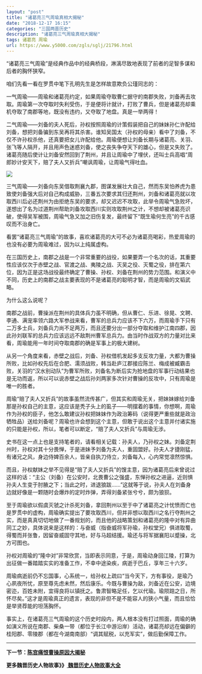```yaml
---
layout: "post"
title: "诸葛亮三气周瑜真相大揭秘"
date: "2018-12-17 16:15"
categories: "三国两晋历史"
description: "诸葛亮三气周瑜真相大揭秘"
tags: 诸葛亮 周瑜
url: https://www.y5000.com/zgls/sglj/21796.html
---
```






“诸葛亮三气周瑜”是经典作品中的经典桥段，淋漓尽致地表现了前者的足智多谋和后者的胸怀狭窄。

咱们先看一看在罗贯中笔下孔明先生是怎样故意欺负公瑾同志的：

一气周瑜——周瑜和诸葛亮约定，如果周瑜夺取曹仁据守的南郡失败，刘备再去攻取。周瑜第一次夺取时失利受伤，于是便将计就计，打败了曹兵，但是诸葛亮却乘机夺取了南郡等地，既没有违约，又夺取了地盘。真是一举两得！

二气周瑜——刘备的夫人死后，孙权按照周瑜的计策假装把自己的妹妹孙仁许配给刘备，想把刘备骗到东吴再将其杀害。谁知吴国太（孙权的母亲）看中了刘备，不仅不许孙权杀他，还真要把女儿许配给他。周瑜便想让刘备长期与诸葛亮、关羽、张飞等人隔开，并且用声色迷惑刘备，使之丧失争夺天下的雄心，但是又失败了。诸葛亮随后使计让刘备安然回到了荆州，并且让周瑜中了埋伏，还叫士兵高唱“周郎妙计安天下，赔了夫人又折兵”嘲讽周瑜，让周瑜气得吐血。

![](https://img.y5000.com/uploads/allimg/170522/8-1F5221G614245.jpg)

三气周瑜——刘备向东吴借取荆襄九郡，图谋发展壮大自己，然而东吴怕养虎为患致使刘备强大后对自己构成威胁，三番五次要求其归还荆州，刘备和诸葛亮就以攻取西川后必还荆州为由拒绝东吴的要求，却又迟迟不攻取，此举令周瑜气急败坏，遂想出了名为过道荆州帮助刘备攻取西川实则攻取荆州之计，不想却被诸葛亮识破，使得吴军被围，周瑜气急又加之旧伤复发，最终留下“既生瑜何生亮”的千古感叹而不治身亡。

看罢“诸葛亮三气周瑜”的故事，喜欢诸葛亮的大可不必为诸葛亮喝彩，热爱周瑜的也没有必要为周瑜难过，因为以上纯属虚构。

在三国历史上，南郡之战是一个非常重要的战役，如果要弄一个名次的话，其重要性应该仅次于赤壁之战、官渡之战、夷陵之战、灭吴之役、灭蜀之役，排在第六位，因为正是这场战役最终确定了曹操、孙权、刘备在荆州的势力范围。和演义中不同，历史上的南郡之战主要表现的不是诸葛亮的聪明才智，而是周瑜的文韬武略。

为什么这么说呢？

南郡之战前，曹操派在荆州的具体兵力虽不明确，但从曹仁、乐进、徐晃、文聘、李通、满宠率领六路大军参战来看，曹军的总兵力应该不下六万，而周瑜手下只有二万多士兵，刘备兵力尚不足两万，而且还要分出一部分夺取和维护江南四郡，因此孙刘联军的总兵力应该远远不敌荆州曹军总兵力。由当时作战双方的力量对比来看，周瑜能用一年时间夺取南郡的确是军事上的极大建树。

从另一个角度来看，赤壁之战后，刘备、孙权借机发起多支反攻力量，大都为曹操所败，比如孙权先后在合肥、濡须战败，韩当赴庐江郡接应陈兰、梅成被臧霸击败，关羽的“汉水别动队”为曹军所败，刘备名为断后实为抢地盘的军事行动结果也是无功而返，所以可以说赤壁之战后孙刘两家多次针对曹操的反攻中，只有周瑜是唯一的胜者。

周瑜“赔了夫人又折兵”的故事虽然流传甚广，但其实和周瑜无关，把妹妹嫁给刘备那是孙权自己的主意，这应该是秃子头上的虱子——明摆着的事情，你想啊，周瑜作为孙权的臣子，他怎么敢建议孙权把妹妹作为政治筹码（说得更严重些就是政治牺牲品）送给刘备呢？周瑜也许会想到这个主意，但敢于说出这个主意并付诸实施的只能是孙权，所以，笔者可以断定，“赔了夫人又折兵”与周瑜无涉。

史书在这一点上也是支持笔者的，请看相关记载：孙夫人，乃孙权之妹。刘备定荆州时，孙权对其十分畏惮，于是进妹予刘备为夫人，重固盟好。孙夫人才捷刚猛，有诸兄之风，身边侍婢百余人，皆亲自执刀侍立，刘备每入，心内常觉凛然惊惧。

而且，孙权献妹之举不见得是“赔了夫人又折兵”的馊主意，因为诸葛亮后来曾说过这样的话：“主公（刘备）在公安时，北畏曹公之强盛，东惮孙权之进逼，近则惧孙夫人生变于肘腋之下；当此之时，进退狼跋……”这就等于说，孙夫人在刘备身边就好像是一颗随时会爆炸的定时炸弹，弄得刘备紧张兮兮，颇为狼狈。

至于周瑜欲以假虞灭虢之计杀死刘备，拿回荆州以至于中了诸葛亮之计忧愤而亡也是罗贯中的虚构，周瑜确实提出了要攻取西川，但并非想以取西川之名行夺荆州之实，而是真真切切地做了一番规划的，而且他的战略策划和诸葛亮的隆中对有异曲同工之妙，具体说来是这样的：与奋威（指奋威将军孙瑜，孙权堂兄）俱进取蜀，得蜀而并张鲁，因留奋威固守其地，好与马超结援。瑜还与将军据襄阳以蹙操，北方可图也。

孙权对周瑜的“隆中对”非常欣赏，当即表示同意，于是，周瑜动身回江陵，打算为出征做一番踏踏实实的准备工作，不幸中途染疾，病逝于巴丘，享年三十六岁。

周瑜病逝前仍不忘国事，心系统一，给孙权上疏曰“当今天下，方有事役，是瑜乃心夙夜所忧，原至尊先虑未然，然后康乐。今既与曹操为敌，刘备近在公安，边境密迩，百姓未附，宜得良将以镇抚之。鲁肃智略足任，乞以代瑜。瑜陨踣之日，所怀尽矣。”这才是周瑜真正的遗言，表现的非但不是不能容人的狭小气量，而且恰恰是举贤荐能的坦荡胸怀。

事实上，在诸葛亮三气周瑜的这个历史时段内，两人根本没有打过照面，周瑜的确如演义所说在南郡、柴桑一带（都位于长江中游沿岸）活动，诸葛亮却远在偏僻的桂阳郡、零陵郡（都在今湖南南部）“调其赋税，以充军实”，做后勤保障工作。

* * *

**下一节：[陈宫痛恨曹操原因大揭秘](https://www.y5000.com/zgls/sglj/21797.html)**

**更多魏晋历史人物故事》》[ 魏晋历史人物故事大全](https://www.y5000.com/zgls/sglj/21812.html)**
